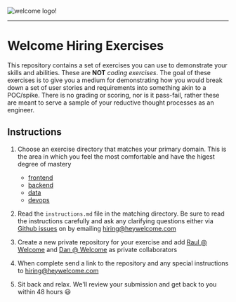 ![welcome logo!](https://uploads-ssl.webflow.com/5e53726b33d36812c63e9d2c/5e54af479261fb9ed485f157_logo-horizontal.svg)

------------------

# Welcome Hiring Exercises

This repository contains a set of exercises you can use to demonstrate your skills and abilities. These are **NOT** *coding exercises*. The goal of these exercises is to give you a medium for demonstrating how you would break down a set of user stories and requirements into something akin to a POC/spike. There is no grading or scoring, nor is it pass-fail, rather these are meant to serve a sample of your reductive thought processes as an engineer.


## Instructions

1. Choose an exercise directory that matches your primary domain. This is the area in which you feel the most comfortable and have the higest degree of mastery
    * [frontend](frontend/instructions.md)
    * [backend](backend/instructions.md)
    * [data](data/instructions.md)
    * [devops](devops/instructions.md)


2. Read the `instructions.md` file in the matching directory. Be sure to read the instructions carefully and ask any clarifying questions either via [Github issues](https://github.com/pineapplehq/hiring-exercises/issues) on by emailing hiring@heywelcome.com

3. Create a new private repository for your exercise and add [Raul @ Welcome](https://github.com/rgil90) and [Dan @ Welcome](https://github.com/thoughtpunch) as private collaborators

4. When complete send a link to the repository and any special instructions to hiring@heywelcome.com

5. Sit back and relax. We'll review your submission and get back to you within 48 hours :smiley: